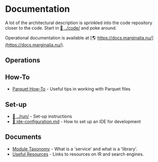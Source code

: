 # Documentation

A lot of the architectural description is sprinkled into the code repository closer to the code. 
Start in [📁 ../code/](../code/) and poke around.

Operational documentation is available at [🌎&nbsp;https://docs.marginalia.nu/](https://docs.marginalia.nu/).

## Operations

## How-To 
* [Parquet How-To](parquet-howto.md) - Useful tips in working with Parquet files

## Set-up

* [📁 ../run/](../run/) - Set-up instructions
* [📄 ide-configuration.md](ide-configuration.md) - How to set up an IDE for development

## Documents

* [Module Taxonomy](module-taxonomy.md) - What is a 'service' and what is a 'library'.
* [Useful Resources](useful-resources.md) - Links to resources on IR and search engines.

